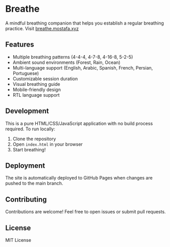 # Breathe

A mindful breathing companion that helps you establish a regular breathing practice. Visit [breathe.mostafa.xyz](https://breathe.mostafa.xyz)

## Features

- Multiple breathing patterns (4-4-4, 4-7-8, 4-16-8, 5-2-5)
- Ambient sound environments (Forest, Rain, Ocean)
- Multi-language support (English, Arabic, Spanish, French, Persian, Portuguese)
- Customizable session duration
- Visual breathing guide
- Mobile-friendly design
- RTL language support

## Development

This is a pure HTML/CSS/JavaScript application with no build process required. To run locally:

1. Clone the repository
2. Open `index.html` in your browser
3. Start breathing!

## Deployment

The site is automatically deployed to GitHub Pages when changes are pushed to the main branch.

## Contributing

Contributions are welcome! Feel free to open issues or submit pull requests.

## License

MIT License
